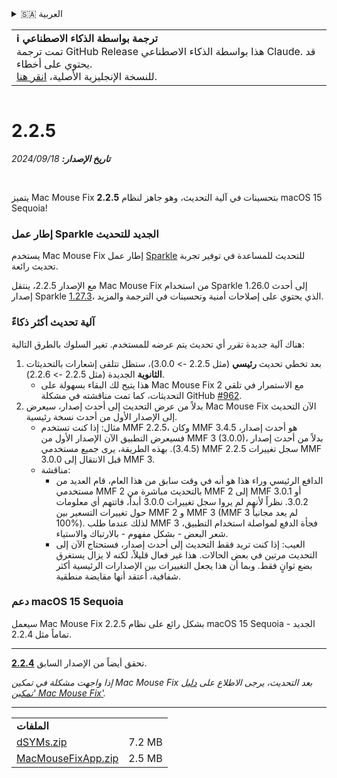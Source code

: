 <details>
<summary>🇸🇦 العربية</summary>

[🇬🇧 English (GitHub)](https://github.com/noah-nuebling/mac-mouse-fix/releases/tag/2.2.5)\
[🇦🇩 Català](https://redirect.macmousefix.com/?target=mmf-release&tag=2.2.5&locale=ca)\
[🇩🇪 Deutsch](https://redirect.macmousefix.com/?target=mmf-release&tag=2.2.5&locale=de)\
[🇪🇸 Español](https://redirect.macmousefix.com/?target=mmf-release&tag=2.2.5&locale=es)\
[🇫🇷 Français](https://redirect.macmousefix.com/?target=mmf-release&tag=2.2.5&locale=fr)\
[🇮🇩 Indonesia](https://redirect.macmousefix.com/?target=mmf-release&tag=2.2.5&locale=id)\
[🇮🇹 Italiano](https://redirect.macmousefix.com/?target=mmf-release&tag=2.2.5&locale=it)\
[🇭🇺 Magyar](https://redirect.macmousefix.com/?target=mmf-release&tag=2.2.5&locale=hu)\
[🇳🇱 Nederlands](https://redirect.macmousefix.com/?target=mmf-release&tag=2.2.5&locale=nl)\
[🇵🇱 Polski](https://redirect.macmousefix.com/?target=mmf-release&tag=2.2.5&locale=pl)\
[🇧🇷 Português (Brasil)](https://redirect.macmousefix.com/?target=mmf-release&tag=2.2.5&locale=pt-BR)\
[🇵🇹 Português (Portugal)](https://redirect.macmousefix.com/?target=mmf-release&tag=2.2.5&locale=pt-PT)\
[🇷🇴 Română](https://redirect.macmousefix.com/?target=mmf-release&tag=2.2.5&locale=ro)\
[🇸🇪 Svenska](https://redirect.macmousefix.com/?target=mmf-release&tag=2.2.5&locale=sv)\
[🇻🇳 Tiếng Việt](https://redirect.macmousefix.com/?target=mmf-release&tag=2.2.5&locale=vi)\
[🇹🇷 Türkçe](https://redirect.macmousefix.com/?target=mmf-release&tag=2.2.5&locale=tr)\
[🇨🇿 Čeština](https://redirect.macmousefix.com/?target=mmf-release&tag=2.2.5&locale=cs)\
[🇬🇷 Ελληνικά](https://redirect.macmousefix.com/?target=mmf-release&tag=2.2.5&locale=el)\
[🇷🇺 Русский](https://redirect.macmousefix.com/?target=mmf-release&tag=2.2.5&locale=ru)\
[🇺🇦 Українська](https://redirect.macmousefix.com/?target=mmf-release&tag=2.2.5&locale=uk)\
[🇮🇱 עברית](https://redirect.macmousefix.com/?target=mmf-release&tag=2.2.5&locale=he)\
**🇸🇦 العربية**\
[🇮🇳 हिन्दी](https://redirect.macmousefix.com/?target=mmf-release&tag=2.2.5&locale=hi)\
[🇹🇭 ไทย](https://redirect.macmousefix.com/?target=mmf-release&tag=2.2.5&locale=th)\
[🇨🇳 中文 (简体)](https://redirect.macmousefix.com/?target=mmf-release&tag=2.2.5&locale=zh-Hans)\
[🇨🇳 中文 (繁體)](https://redirect.macmousefix.com/?target=mmf-release&tag=2.2.5&locale=zh-Hant)\
[🇭🇰 中文（香港)](https://redirect.macmousefix.com/?target=mmf-release&tag=2.2.5&locale=zh-HK)\
[🇯🇵 日本語](https://redirect.macmousefix.com/?target=mmf-release&tag=2.2.5&locale=ja)\
[🇰🇷 한국어](https://redirect.macmousefix.com/?target=mmf-release&tag=2.2.5&locale=ko)\
[Help translate Mac Mouse Fix to different languages!](https://github.com/noah-nuebling/mac-mouse-fix/discussions/731)
</details>
<table align=><td>
<b>ℹ️ ترجمة بواسطة الذكاء الاصطناعي</b><br>
تمت ترجمة GitHub Release هذا بواسطة الذكاء الاصطناعي Claude. قد يحتوي على أخطاء.<br>
للنسخة الإنجليزية الأصلية، <a href="https://github.com/noah-nuebling/mac-mouse-fix/releases/tag/2.2.5">انقر هنا</a>.
</td></table>

<table></table>

# 2.2.5
***تاريخ الإصدار:** 18‏/09‏/2024*

<br>

يتميز Mac Mouse Fix **2.2.5** بتحسينات في آلية التحديث، وهو جاهز لنظام macOS 15 Sequoia!

### إطار عمل Sparkle الجديد للتحديث

يستخدم Mac Mouse Fix إطار عمل [Sparkle](https://sparkle-project.org/) للتحديث للمساعدة في توفير تجربة تحديث رائعة.

مع الإصدار 2.2.5، ينتقل Mac Mouse Fix من استخدام Sparkle 1.26.0 إلى أحدث إصدار Sparkle [1.27.3](https://github.com/sparkle-project/Sparkle/releases/tag/1.27.3)، الذي يحتوي على إصلاحات أمنية وتحسينات في الترجمة والمزيد.

### آلية تحديث أكثر ذكاءً

هناك آلية جديدة تقرر أي تحديث يتم عرضه للمستخدم. تغير السلوك بالطرق التالية:

1. بعد تخطي تحديث **رئيسي** (مثل 2.2.5 -> 3.0.0)، ستظل تتلقى إشعارات بالتحديثات **الثانوية** الجديدة (مثل 2.2.5 -> 2.2.6).
    - هذا يتيح لك البقاء بسهولة على Mac Mouse Fix 2 مع الاستمرار في تلقي التحديثات، كما تمت مناقشته في مشكلة GitHub [#962](https://github.com/noah-nuebling/mac-mouse-fix/issues/962).
2. بدلاً من عرض التحديث إلى أحدث إصدار، سيعرض Mac Mouse Fix الآن التحديث إلى الإصدار الأول من أحدث نسخة رئيسية.
    - مثال: إذا كنت تستخدم MMF 2.2.5، وكان MMF 3.4.5 هو أحدث إصدار، فسيعرض التطبيق الآن الإصدار الأول من MMF 3 (3.0.0)، بدلاً من أحدث إصدار (3.4.5). بهذه الطريقة، يرى جميع مستخدمي MMF 2.2.5 سجل تغييرات MMF 3.0.0 قبل الانتقال إلى MMF 3.
    - مناقشة:
        - الدافع الرئيسي وراء هذا هو أنه في وقت سابق من هذا العام، قام العديد من مستخدمي MMF 2 بالتحديث مباشرة من MMF 2 إلى MMF 3.0.1 أو 3.0.2. نظراً لأنهم لم يروا سجل تغييرات 3.0.0 أبداً، فاتتهم أي معلومات حول تغييرات التسعير بين MMF 2 و MMF 3 (MMF 3 لم يعد مجانياً 100%). لذلك عندما طلب MMF 3 فجأة الدفع لمواصلة استخدام التطبيق، شعر البعض - بشكل مفهوم - بالارتباك والاستياء.
        - العيب: إذا كنت تريد فقط التحديث إلى أحدث إصدار، فستحتاج الآن إلى التحديث مرتين في بعض الحالات. هذا غير فعال قليلاً، لكنه لا يزال يستغرق بضع ثوانٍ فقط. وبما أن هذا يجعل التغييرات بين الإصدارات الرئيسية أكثر شفافية، أعتقد أنها مقايضة منطقية.

### دعم macOS 15 Sequoia

سيعمل Mac Mouse Fix 2.2.5 بشكل رائع على نظام macOS 15 Sequoia الجديد - تماماً مثل 2.2.4.

---

تحقق أيضاً من الإصدار السابق [**2.2.4**](https://redirect.macmousefix.com/?target=mmf-release&tag=2.2.4&locale=ar).

*إذا واجهت مشكلة في تمكين Mac Mouse Fix بعد التحديث، يرجى الاطلاع على [دليل 'تمكين Mac Mouse Fix'](https://github.com/noah-nuebling/mac-mouse-fix/discussions/861).*

---

<table align="start">
<tr>
    <td colspan=2>
        <b>الملفات</b>
    </td>
</tr>
<tr>
    <td><a href="https://github.com/noah-nuebling/mac-mouse-fix/releases/download/2.2.5/dSYMs.zip">dSYMs.zip</a></td>
    <td>7.2 MB</td>
</tr>
<tr>
    <td><a href="https://github.com/noah-nuebling/mac-mouse-fix/releases/download/2.2.5/MacMouseFixApp.zip">MacMouseFixApp.zip</a></td>
    <td>2.5 MB</td>
</tr>
</table>
